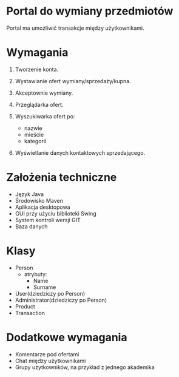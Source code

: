 # Portal do wymiany przedmiotów

Portal ma umożliwić transakcje między użytkownikami.

# Wymagania

1) Tworzenie konta.
2) Wystawianie ofert wymiany/sprzedaży/kupna.
3) Akceptownie wymiany.
4) Przeglądarka ofert.
5) Wyszukiwarka ofert po:
    * nazwie
    * mieście
    * kategorii

6) Wyświetlanie danych kontaktowych sprzedającego.


# Założenia techniczne

* Język Java
* Środowisko Maven
* Aplikacja desktopowa
* GUI przy użyciu biblioteki Swing
* System kontroli wersji GIT
* Baza danych

# Klasy

* Person
    * atrybuty:
        - Name
        - Surname
* User(dziedziczy po Person)
* Administrator(dziedziczy po Person)
* Product
* Transaction

# Dodatkowe wymagania

* Komentarze pod ofertami
* Chat między użytkownikami
* Grupy użytkowników, na przykład z jednego akademika

